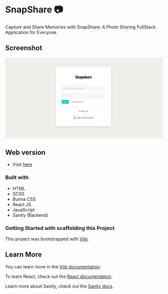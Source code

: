 # SnapShare 📷

Capture and Share Memories with SnapShare: A Photo Sharing FullStack Application for Everyone.

## Screenshot

![](./src/assets/screenshot.png)

## Web version

- Visit [here](https://snapshare-sm.vercel.app/)

### Built with

- HTML
- SCSS
- Bulma CSS
- React JS
- JavaScript
- Sanity (Backend)

### Getting Started with scaffolding this Project

This project was bootstrapped with [Vite](https://github.com/vitejs/vite).

## Learn More

You can learn more in the [Vite documentation](https://vitejs.dev/guide/).

To learn React, check out the [React documentation](https://reactjs.org/).

Learn more about Sanity, check out the [Sanity docs](https://www.sanity.io/docs/introduction/getting-started?utm_source=readme).
